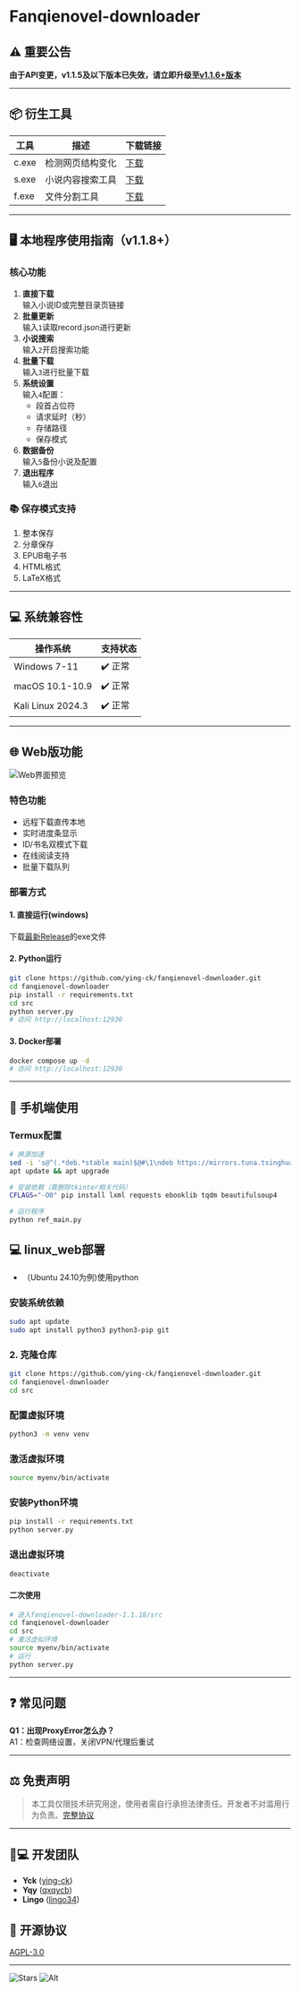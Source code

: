 # Fanqienovel-downloader

## ⚠️ 重要公告
**由于API变更，v1.1.5及以下版本已失效，请立即升级至[v1.1.6+版本](https://github.com/ying-ck/fanqienovel-downloader/releases)**

---

## 📦 衍生工具
| 工具 | 描述 | 下载链接 |
|------|------|----------|
| c.exe | 检测网页结构变化 | [下载](https://github.com/ying-ck/fanqienovel-downloader/releases/tag/v1.1.13) |
| s.exe | 小说内容搜索工具 | [下载](https://github.com/qxqycb/search-novel) |
| f.exe | 文件分割工具 | [下载](https://github.com/qxqycb/novel-spilt) |

---

## 🖥️ 本地程序使用指南（v1.1.8+）

### 核心功能
1. **直接下载**  
   输入小说ID或完整目录页链接
2. **批量更新**  
   输入`1`读取record.json进行更新
3. **小说搜索**  
   输入`2`开启搜索功能
4. **批量下载**  
   输入`3`进行批量下载
5. **系统设置**  
   输入`4`配置：
   - 段首占位符
   - 请求延时（秒）
   - 存储路径
   - 保存模式
6. **数据备份**  
   输入`5`备份小说及配置
7. **退出程序**  
   输入`6`退出

### 📚 保存模式支持
1. 整本保存
2. 分章保存
3. EPUB电子书
4. HTML格式
5. LaTeX格式

---

## 💻 系统兼容性
| 操作系统 | 支持状态 |
|----------|----------|
| Windows 7-11 | ✔️ 正常 |
| macOS 10.1-10.9 | ✔️ 正常 |
| Kali Linux 2024.3 | ✔️ 正常 |

---

## 🌐 Web版功能
![Web界面预览](https://github.com/user-attachments/assets/2dfb008b-bdd7-4ff8-a020-cd1e5ede1dc9)

### 特色功能
- 远程下载直传本地
- 实时进度条显示
- ID/书名双模式下载
- 在线阅读支持
- 批量下载队列

### 部署方式
#### 1. 直接运行(windows)
下载[最新Release](https://github.com/ying-ck/fanqienovel-downloader/releases)的exe文件

#### 2. Python运行
```bash
git clone https://github.com/ying-ck/fanqienovel-downloader.git
cd fanqienovel-downloader
pip install -r requirements.txt
cd src
python server.py
# 访问 http://localhost:12930
```

#### 3. Docker部署
```bash
docker compose up -d
# 访问 http://localhost:12930
```

---

## 📱 手机端使用
### Termux配置
```bash
# 换源加速
sed -i 's@^(.*deb.*stable main)$@#\1\ndeb https://mirrors.tuna.tsinghua.edu.cn/termux/apt/termux-main stable main@' $PREFIX/etc/apt/sources.list
apt update && apt upgrade

# 安装依赖（需删除tkinter相关代码）
CFLAGS="-O0" pip install lxml requests ebooklib tqdm beautifulsoup4

# 运行程序
python ref_main.py
```
## 💻 linux_web部署
* （Ubuntu 24.10为例)使用python
### 安装系统依赖
```bash
sudo apt update
sudo apt install python3 python3-pip git
```

### 2. 克隆仓库
```bash
git clone https://github.com/ying-ck/fanqienovel-downloader.git
cd fanqienovel-downloader
cd src 
```
### 配置虚拟环境
```bash
python3 -m venv venv
```
### 激活虚拟环境
```bash
source myenv/bin/activate
```

### 安装Python环境
```bash
pip install -r requirements.txt
python server.py
```
### 退出虚拟环境
```bash
deactivate
```
#### 二次使用
```bash
# 进入fanqienovel-downloader-1.1.18/src
cd fanqienovel-downloader
cd src 
# 激活虚拟环境
source myenv/bin/activate
# 运行
python server.py
```


---

## ❓ 常见问题
**Q1：出现ProxyError怎么办？**  
A1：检查网络设置，关闭VPN/代理后重试

---

## ⚖️ 免责声明
> 本工具仅限技术研究用途，使用者需自行承担法律责任。开发者不对滥用行为负责。[完整协议](https://github.com/ying-ck/fanqienovel-downloader/blob/main/LICENSE)

---

## 🧑💻 开发团队
- **Yck** ([ying-ck](https://github.com/ying-ck))
- **Yqy** ([qxqycb](https://github.com/qxqycb))
- **Lingo** ([lingo34](https://github.com/lingo34))

## 📜 开源协议
[AGPL-3.0](https://www.gnu.org/licenses/agpl-3.0.html)

---

![Stars](https://api.star-history.com/svg?repos=ying-ck/fanqienovel-downloader&type=Date)
![Alt](https://repobeats.axiom.co/api/embed/e76cbd049219133920a113b6f4f33973e36f7fd7.svg "Repobeats analytics image")
